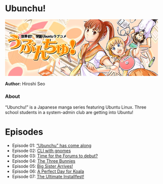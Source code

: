 # Ubunchu!
![Image](ubunchu_header.jpg)

**Author:** Hiroshi Seo

### About

“Ubunchu!” is a Japanese manga series featuring Ubuntu Linux.
Three school students in a system-admin club  are getting into Ubuntu!

# Episodes

- Episode 01: [“Ubunchu” has come along](ubunchu-01.pdf)
- Episode 02: [CLI with gnomes](ubunchu-02.pdf)
- Episode 03: [Time for the Forums to debut?](ubunchu-03.pdf)
- Episode 04: [The Three Bunnies](ubunchu-04.pdf)
- Episode 05: [Big Sister Arrives!](ubunchu-05.pdf)
- Episode 06: [A Perfect Day for Koala](ubunchu-06.pdf)
- Episode 07: [The Ultimate Installfest!](ubunchu-07.pdf)